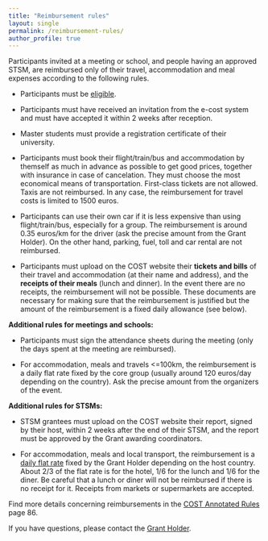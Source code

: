 ```yaml
---
title: "Reimbursement rules"
layout: single
permalink: /reimbursement-rules/
author_profile: true
---
```


Participants invited at a meeting or school, and people having an approved STSM, are reimbursed only of their travel, accommodation and meal expenses according to the following rules.

- Participants must be [eligible](../eligibility).

- Participants must have received an invitation from the e-cost system and must have accepted it within 2 weeks after reception.

- Master students must provide a registration certificate of their university.

- Participants must book their flight/train/bus and accommodation by themself as much in advance as possible to get good prices, together with insurance in case of cancelation. They must choose the most economical means of transportation. First-class tickets are not allowed. Taxis are not reimbursed. In any case, the reimbursement for travel costs is limited to 1500 euros.

- Participants can use their own car if it is less expensive than using flight/train/bus, especially for a group. The reimbursement is around 0.35 euros/km for the driver (ask the precise amount from the Grant Holder). On the other hand, parking, fuel, toll and car rental are not reimbursed.

- Participants must upload on the COST website their **tickets and bills** of their travel and accommodation (at their name and address), and the **receipts of their meals** (lunch and dinner). In the event there are no receipts, the reimbursement will not be possible. These documents are necessary for making sure that the reimbursement is justified but the amount of the reimbursement is a fixed daily allowance (see below).

**Additional rules for meetings and schools:**

- Participants must sign the attendance sheets during the meeting (only the days spent at the meeting are reimbursed).

- For accommodation, meals and travels <=100km, the reimbursement is a daily flat rate fixed by the core group (usually around 120 euros/day depending on the country). Ask the precise amount from the organizers of the event.

**Additional rules for STSMs:**

- STSM grantees must upload on the COST website their report, signed by their host, within 2 weeks after the end of their STSM, and the report must be approved by the Grant awarding coordinators.

- For accommodation, meals and local transport, the reimbursement is a [daily flat rate](../stsm-daily-allowance) fixed by the Grant Holder depending on the host country. About 2/3 of the flat rate is for the hotel, 1/6 for the lunch and 1/6 for the diner. Be careful that a lunch or diner will not be reimbursed if there is no receipt for it. Receipts from markets or supermarkets are accepted.

Find more details concerning reimbursements in the [COST Annotated Rules](https://www.cost.eu/Annotated_Rules_for_COST_Actions_C) page 86.

If you have questions, please contact
the [Grant Holder](mailto:saf-saclay-recettes@inria.fr).
